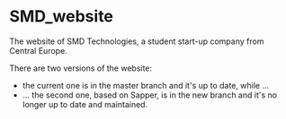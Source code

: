 # SMD_website

The website of SMD Technologies, a student start-up company from Central Europe.

There are two versions of the website:

- the current one is in the master branch and it's up to date, while ...
- ... the second one, based on Sapper, is in the new branch and it's no longer up to date and maintained.
